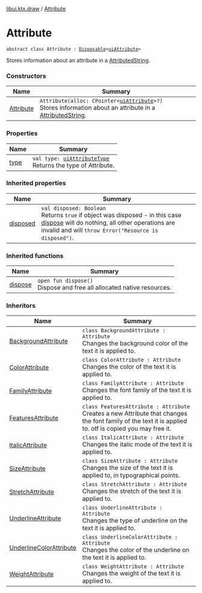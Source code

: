 [libui.ktx.draw](../README.md) / [Attribute](README.md)

# Attribute

`abstract class Attribute : `[`Disposable`](../../libui.ktx/-disposable/README.md)`<`[`uiAttribute`](../../libui/ui-attribute.md)`>`

Stores information about an attribute in a [AttributedString](../-attributed-string/README.md).

### Constructors

| Name | Summary |
|---|---|
| [Attribute](-attribute.md) | `Attribute(alloc: CPointer<`[`uiAttribute`](../../libui/ui-attribute.md)`>?)`<br>Stores information about an attribute in a [AttributedString](../-attributed-string/README.md). |

### Properties

| Name | Summary |
|---|---|
| [type](type.md) | `val type: `[`uiAttributeType`](../../libui/ui-attribute-type.md)<br>Returns the type of Attribute. |

### Inherited properties

| Name | Summary |
|---|---|
| [disposed](../../libui.ktx/-disposable/disposed.md) | `val disposed: Boolean`<br>Returns `true` if object was disposed - in this case [dispose](../../libui.ktx/-disposable/dispose.md) will do nothing, all other operations are invalid and will `throw Error("Resource is disposed")`. |

### Inherited functions

| Name | Summary |
|---|---|
| [dispose](../../libui.ktx/-disposable/dispose.md) | `open fun dispose()`<br>Dispose and free all allocated native resources. |

### Inheritors

| Name | Summary |
|---|---|
| [BackgroundAttribute](../-background-attribute/README.md) | `class BackgroundAttribute : Attribute`<br>Changes the background color of the text it is applied to. |
| [ColorAttribute](../-color-attribute/README.md) | `class ColorAttribute : Attribute`<br>Changes the color of the text it is applied to. |
| [FamilyAttribute](../-family-attribute/README.md) | `class FamilyAttribute : Attribute`<br>Changes the font family of the text it is applied to. |
| [FeaturesAttribute](../-features-attribute/README.md) | `class FeaturesAttribute : Attribute`<br>Creates a new Attribute that changes the font family of the text it is applied to. otf is copied you may free it. |
| [ItalicAttribute](../-italic-attribute/README.md) | `class ItalicAttribute : Attribute`<br>Changes the italic mode of the text it is applied to. |
| [SizeAttribute](../-size-attribute/README.md) | `class SizeAttribute : Attribute`<br>Changes the size of the text it is applied to, in typographical points. |
| [StretchAttribute](../-stretch-attribute/README.md) | `class StretchAttribute : Attribute`<br>Changes the stretch of the text it is applied to. |
| [UnderlineAttribute](../-underline-attribute/README.md) | `class UnderlineAttribute : Attribute`<br>Changes the type of underline on the text it is applied to. |
| [UnderlineColorAttribute](../-underline-color-attribute/README.md) | `class UnderlineColorAttribute : Attribute`<br>Changes the color of the underline on the text it is applied to. |
| [WeightAttribute](../-weight-attribute/README.md) | `class WeightAttribute : Attribute`<br>Changes the weight of the text it is applied to. |
